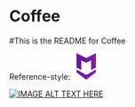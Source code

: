 # Coffee
#This is the README for Coffee

Reference-style:
![alt text][logo]

[logo]: https://github.com/adam-p/markdown-here/raw/master/src/common/images/icon48.png "Logo Title Text2"

[![IMAGE ALT TEXT HERE](http://img.youtube.com/vi/YOUTUBE_VIDEO_ID_HERE/0.jpg)](http://www.youtube.com/watch?v=YOUTUBE_VIDEO_ID_HERE)
